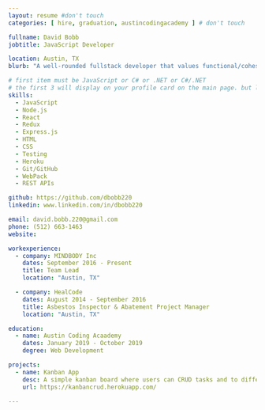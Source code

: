 ```yaml
---
layout: resume #don't touch
categories: [ hire, graduation, austincodingacademy ] # don't touch

fullname: David Bobb
jobtitle: JavaScript Developer

location: Austin, TX
blurb: "A well-rounded fullstack developer that values functional/cohesive design, simplicity in processes, cost/benefit time management"

# first item must be JavaScript or C# or .NET or C#/.NET
# the first 3 will display on your profile card on the main page. but list as many as you want, they will be all be visible on your individual profile page
skills:
  - JavaScript
  - Node.js
  - React
  - Redux
  - Express.js
  - HTML
  - CSS
  - Testing
  - Heroku
  - Git/GitHub
  - WebPack
  - REST APIs

github: https://github.com/dbobb220
linkedin: www.linkedin.com/in/dbobb220

email: david.bobb.220@gmail.com
phone: (512) 663-1463
website:

workexperience:
  - company: MINDBODY Inc
    dates: September 2016 - Present
    title: Team Lead
    location: "Austin, TX"

  - company: HealCode
    dates: August 2014 - September 2016
    title: Asbestos Inspector & Abatement Project Manager
    location: "Austin, TX"

education:
  - name: Austin Coding Acaademy
    dates: January 2019 - October 2019
    degree: Web Development

projects:
  - name: Kanban App
    desc: A simple kanban board where users can CRUD tasks and to different project boards
    url: https://kanbancrud.herokuapp.com/

---
```

